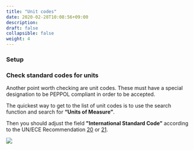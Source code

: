 ```yaml
---
title: "Unit codes"
date: 2020-02-28T10:08:56+09:00
description: 
draft: false
collapsible: false
weight: 4
---
```


### Setup

### Check standard codes for units

Another point worth checking are unit codes. These must have a special designation to be PEPPOL compliant in order to be accepted.

The quickest way to get to the list of unit codes is to use the search function and search for **“Units of Measure”**.

Then you should adjust the field **"International Standard Code”** according to the UN/ECE Recommendation [20](https://docs.peppol.eu/poacc/billing/3.0/codelist/UNECERec20/) or [21](https://docs.peppol.eu/poacc/billing/3.0/codelist/UNECERec21/).

![](images/XRechnung/erste_schritte/xrechnungeinheiten.PNG)
